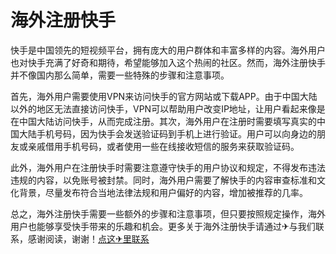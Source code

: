 # 海外注册快手

快手是中国领先的短视频平台，拥有庞大的用户群体和丰富多样的内容。海外用户也对快手充满了好奇和期待，希望能够加入这个热闹的社区。然而，海外注册快手并不像国内那么简单，需要一些特殊的步骤和注意事项。

首先，海外用户需要使用VPN来访问快手的官方网站或下载APP。由于中国大陆以外的地区无法直接访问快手，VPN可以帮助用户改变IP地址，让用户看起来像是在中国大陆访问快手，从而完成注册。其次，海外用户在注册时需要填写真实的中国大陆手机号码，因为快手会发送验证码到手机上进行验证。用户可以向身边的朋友或亲戚借用手机号码，或者使用一些在线接收短信的服务来获取验证码。

此外，海外用户在注册快手时需要注意遵守快手的用户协议和规定，不得发布违法违规的内容，以免账号被封禁。同时，海外用户需要了解快手的内容审查标准和文化背景，尽量发布符合当地法律法规和用户偏好的内容，增加被推荐的几率。

总之，海外注册快手需要一些额外的步骤和注意事项，但只要按照规定操作，海外用户也能够享受快手带来的乐趣和机会。更多关于海外注册快手请通过✈与我们联系，感谢阅读，谢谢！[点这✈里联系](https://d.k02.cc)
